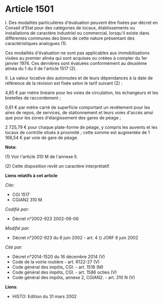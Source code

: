 # Article 1501

I. Des modalités particulières d'évaluation peuvent être fixées par décret en Conseil d'Etat pour des catégories de locaux,
établissements ou installations de caractère industriel ou commercial, lorsqu'il existe dans différentes communes des biens
de cette nature présentant des caractéristiques analogues (1).

Ces modalités d'évaluation ne sont pas applicables aux immobilisations visées au premier alinéa qui sont acquises ou créées à
compter du 1er janvier 1974. Ces dernières sont évaluées conformément au deuxième alinéa du 1 du II de l'article 1517 (2).

II. La valeur locative des autoroutes et de leurs dépendances à la date de référence de la révision est fixée selon le tarif
suivant (2) :

4,85 € par mètre linéaire pour les voies de circulation, les échangeurs et les bretelles de raccordement ;

0,61 € par mètre carré de superficie comportant un revêtement pour les aires de repos, de services, de stationnement et leurs
voies d'accès ainsi que pour les zones d'élargissement des gares de péage ;

2 725,79 € pour chaque plate-forme de péage, y compris les auvents et les locaux de contrôle situés à proximité ; cette somme
est augmentée de 1 166,54 € par voie de gare de péage.

**Nota:**

(1) Voir l'article 310 M de l'annexe II.

(2) Cette disposition revêt un caractère interprétatif.

**Liens relatifs à cet article**

_Cite_:

  - CGI 1517
  - CGIAN2 310 M

_Codifié par_:

  - Décret n°2002-923 2002-06-06

_Modifié par_:

  - Décret n°2002-923 du 6 juin 2002 - art. 4 () JORF 8 juin 2002

_Cité par_:

  - Décret n°2014-1520 du 16 décembre 2014 (V)
  - Code de la voirie routière - art. R122-27 (V)
  - Code général des impôts, CGI. - art. 1518 (M)
  - Code général des impôts, CGI. - art. 1586 octies (V)
  - Code général des impôts, annexe 2, CGIAN2. - art. 310 N (V)

**Liens**:

  - HISTO: Edition du 31 mars 2002
